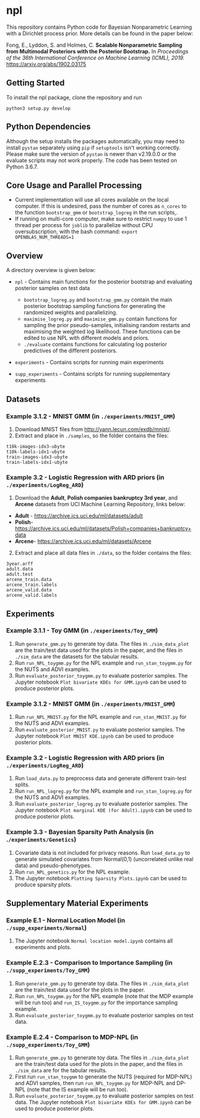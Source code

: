 # npl
This repository contains Python code for Bayesian Nonparametric Learning with a Dirichlet process prior. More details can be found in the paper below: 

Fong, E., Lyddon, S. and Holmes, C. **Scalable Nonparametric Sampling from Multimodal Posteriors with the Posterior Bootstrap.** In *Proceedings of the 36th International Conference on Machine Learning (ICML), 2019.*
https://arxiv.org/abs/1902.03175

## Getting Started
To install the npl package, clone the repository and run
```
python3 setup.py develop
```
## Python Dependencies
Although the setup installs the packages automatically, you may need to install `pystan` separately using `pip` if `setuptools` isn't working correctly. Please make sure the version of `pystan` is newer than v2.19.0.0 or the evaluate scripts may not work properly. The code has been tested on Python 3.6.7. 

## Core Usage and Parallel Processing
* Current implementation will use all cores available on the local computer. If this is undesired, pass the number of cores as `n_cores` to the function `bootstrap_gmm` or `bootstrap_logreg`  in the run scripts,.
* If running on multi-core computer, make sure to restrict `numpy` to use 1 thread per process for `joblib` to parallelize without CPU oversubscription, with the bash command:
`export OPENBLAS_NUM_THREADS=1`

## Overview
A directory overview is given below:
* `npl` - Contains main functions for the posterior bootstrap and evaluating posterior samples on test data
    * `bootstrap_logreg.py` and `bootstrap_gmm.py` contain the main posterior bootstrap sampling functions for generating the randomized weights and parallelizing.
    * `maximise_logreg.py` and `maximise_gmm.py` contain functions for sampling the prior pseudo-samples, initialising random restarts and maximising the weighted log likelihood. These functions can be edited to use NPL with different models and priors.
    * `./evaluate` contains functions for calculating log posterior predictives of the different posteriors.

* `experiments` - Contains scripts for running main experiments
* `supp_experiments` - Contains scripts for running supplementary experiments


## Datasets
### __Example 3.1.2__ - MNIST GMM (in `./experiments/MNIST_GMM`)
1. Download MNIST files from http://yann.lecun.com/exdb/mnist/. 
2. Extract and place in `./samples`, so the folder contains the files:
```
t10k-images-idx3-ubyte
t10k-labels-idx1-ubyte
train-images-idx3-ubyte
train-labels-idx1-ubyte
```

### __Example 3.2__ - Logistic Regression with ARD priors (in `./experiments/LogReg_ARD`)
1. Download the __Adult__, __Polish companies bankruptcy 3rd year__, and __Arcene__ datasets from UCI Machine Learning Repository, links below: 
* __Adult__ - https://archive.ics.uci.edu/ml/datasets/adult
* __Polish__- https://archive.ics.uci.edu/ml/datasets/Polish+companies+bankruptcy+data
*  __Arcene__- https://archive.ics.uci.edu/ml/datasets/Arcene

2. Extract and place all data files in  `./data`, so the folder contains the files:
```
3year.arff
adult.data
adult.test
arcene_train.data
arcene_train.labels
arcene_valid.data
arcene_valid.labels
```

## Experiments
### __Example 3.1.1__ - Toy GMM (in `./experiments/Toy_GMM`)

1. Run `generate_gmm.py` to generate toy data. The files in `./sim_data_plot` are the train/test data used for the plots in the paper, and the files in `./sim_data` are the datasets for the tabular results.
2. Run `run_NPL_toygmm.py` for the NPL example and `run_stan_toygmm.py` for the NUTS and ADVI examples.
3. Run `evaluate_posterior_toygmm.py` to evaluate posterior samples. The Jupyter notebook `Plot bivariate KDEs for GMM.ipynb` can be used to produce posterior plots.

### __Example 3.1.2__ - MNIST GMM (in `./experiments/MNIST_GMM`)

1. Run `run_NPL_MNIST.py` for the NPL example and `run_stan_MNIST.py` for the NUTS and ADVI examples.
2. Run `evaluate_posterior_MNIST.py` to evaluate posterior samples. The Jupyter notebook `Plot MNIST KDE.ipynb` can be used to produce posterior plots.
 

### __Example 3.2__ - Logistic Regression with ARD priors (in `./experiments/LogReg_ARD`)

1. Run `load_data.py` to preprocess data and generate different train-test splits.
2. Run `run_NPL_logreg.py` for the NPL example and `run_stan_logreg.py` for the NUTS and ADVI examples.
3. Run `evaluate_posterior_logreg.py` to evaluate posterior samples. The Jupyter notebook `Plot marginal KDE (for Adult).ipynb` can be used to produce posterior plots.


### __Example 3.3__ - Bayesian Sparsity Path Analysis (in .`/experiments/Genetics`)
 
1. Covariate data is not included for privacy reasons. Run `load_data.py` to generate simulated covariates from Normal(0,1) (uncorrelated unlike real data) and pseudo-phenotypes. 
2. Run `run_NPL_genetics.py` for the NPL example.
3. The Jupyter notebook `Plotting Sparsity Plots.ipynb` can be used to produce sparsity plots.


## Supplementary Material Experiments
### __Example E.1__ - Normal Location Model (in `./supp_experiments/Normal`)

1. The Jupyter notebook `Normal location model.ipynb` contains all experiments and plots.

### __Example E.2.3__ - Comparison to Importance Sampling (in `./supp_experiments/Toy_GMM`)
1. Run `generate_gmm.py` to generate toy data. The files in `./sim_data_plot` are the train/test data used for the plots in the paper.
2. Run `run_NPL_toygmm.py` for the NPL example (note that the MDP example will be run too) and `run_IS_toygmm.py` for the importance sampling example.
3. Run `evaluate_posterior_toygmm.py` to evaluate posterior samples on test data. 


### __Example E.2.4__ - Comparison to MDP-NPL (in `./supp_experiments/Toy_GMM`)
1. Run `generate_gmm.py` to generate toy data. The files in `./sim_data_plot` are the train/test data used for the plots in the paper, and the files in `./sim_data` are for the tabular results.
2. First run `run_stan_toygmm` to generate the NUTS (required for MDP-NPL) and ADVI samples, then run `run_NPL_toygmm.py` for MDP-NPL and DP-NPL (note that the IS example will be run too).
3. Run `evaluate_posterior_toygmm.py` to evaluate posterior samples on test data. The Jupyter notebook `Plot bivariate KDEs for GMM.ipynb` can be used to produce posterior plots.
